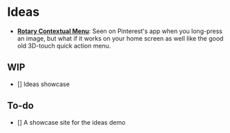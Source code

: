 # Ideas
* **[Rotary Contextual Menu](https://rcm.tomkwok.xyz)**: Seen on Pinterest's app when you long-press an image, but what if it works on your home screen as well like the good old 3D-touch quick action menu.

## WIP
- [] Ideas showcase

## To-do
- [] A showcase site for the ideas demo
